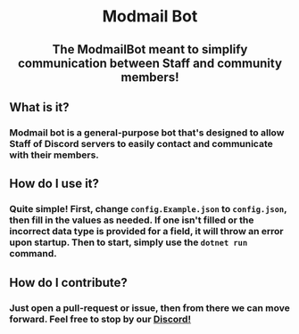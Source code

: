 ﻿# <center> Modmail Bot</center>
## <center> The ModmailBot meant to simplify communication between Staff and community members! </center>

## What is it?
### Modmail bot is a general-purpose bot that's designed to allow Staff of Discord servers to easily contact and communicate with their members.
## How do I use it?
### Quite simple! First, change `config.Example.json` to `config.json`, then fill in the values as needed. If one isn't filled or the incorrect data type is provided for a field, it will throw an error upon startup. Then to start, simply use the `dotnet run` command.
## How do I contribute?
### Just open a pull-request or issue, then from there we can move forward. Feel free to stop by our <a href=http://www.ultima.one/discord> Discord! </a>
